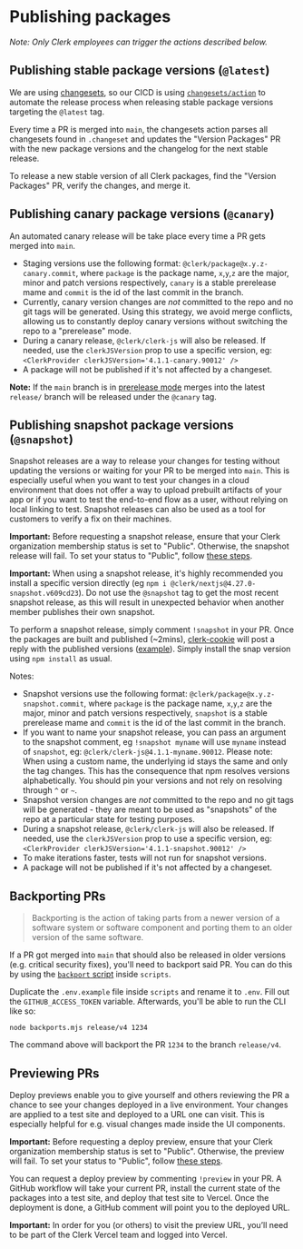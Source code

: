 # Publishing packages

_Note: Only Clerk employees can trigger the actions described below._

## Publishing stable package versions (`@latest`)

We are using [changesets](https://github.com/changesets/changesets), so our CICD is using [`changesets/action`](https://github.com/changesets/action) to automate the release process when releasing stable package versions targeting the `@latest` tag.

Every time a PR is merged into `main`, the changesets action parses all changesets found in `.changeset` and updates the "Version Packages" PR with the new package versions and the changelog for the next stable release.

To release a new stable version of all Clerk packages, find the "Version Packages" PR, verify the changes, and merge it.

## Publishing canary package versions (`@canary`)

An automated canary release will be take place every time a PR gets merged into `main`.

- Staging versions use the following format: `@clerk/package@x.y.z-canary.commit`, where `package` is the package name, `x`,`y`,`z` are the major, minor and patch versions respectively, `canary` is a stable prerelease mame and `commit` is the id of the last commit in the branch.
- Currently, canary version changes are _not_ committed to the repo and no git tags will be generated. Using this strategy, we avoid merge conflicts, allowing us to constantly deploy canary versions without switching the repo to a "prerelease" mode.
- During a canary release, `@clerk/clerk-js` will also be released. If needed, use the `clerkJSVersion` prop to use a specific version, eg: `<ClerkProvider clerkJSVersion='4.1.1-canary.90012' />`
- A package will not be published if it's not affected by a changeset.

**Note:** If the `main` branch is in [prerelease mode](https://github.com/changesets/changesets/blob/main/docs/prereleases.md) merges into the latest `release/` branch will be released under the `@canary` tag.

## Publishing snapshot package versions (`@snapshot`)

Snapshot releases are a way to release your changes for testing without updating the versions or waiting for your PR to be merged into `main`. This is especially useful when you want to test your changes in a cloud environment that does not offer a way to upload prebuilt artifacts of your app or if you want to test the end-to-end flow as a user, without relying on local linking to test. Snapshot releases can also be used as a tool for customers to verify a fix on their machines.

**Important:** Before requesting a snapshot release, ensure that your Clerk organization membership status is set to "Public". Otherwise, the snapshot release will fail. To set your status to "Public", follow [these steps](https://docs.github.com/en/account-and-profile/setting-up-and-managing-your-personal-account-on-github/managing-your-membership-in-organizations/publicizing-or-hiding-organization-membership).

**Important:** When using a snapshot release, it's highly recommended you install a specific version directly (eg `npm i @clerk/nextjs@4.27.0-snapshot.v609cd23`). Do not use the `@snapshot` tag to get the most recent snapshot release, as this will result in unexpected behavior when another member publishes their own snapshot.

To perform a snapshot release, simply comment `!snapshot` in your PR. Once the packages are built and published (~2mins), [clerk-cookie](https://github.com/clerk-cookie) will post a reply with the published versions ([example](https://github.com/clerk/javascript/pull/1329#issuecomment-1586970784)). Simply install the snap version using `npm install` as usual.

Notes:

- Snapshot versions use the following format: `@clerk/package@x.y.z-snapshot.commit`, where `package` is the package name, `x`,`y`,`z` are the major, minor and patch versions respectively, `snapshot` is a stable prerelease mame and `commit` is the id of the last commit in the branch.
- If you want to name your snapshot release, you can pass an argument to the snapshot comment, eg `!snapshot myname` will use `myname` instead of `snapshot`, eg: `@clerk/clerk-js@4.1.1-myname.90012`. Please note: When using a custom name, the underlying id stays the same and only the tag changes. This has the consequence that npm resolves versions alphabetically. You should pin your versions and not rely on resolving through `^` or `~`.
- Snapshot version changes are _not_ committed to the repo and no git tags will be generated - they are meant to be used as "snapshots" of the repo at a particular state for testing purposes.
- During a snapshot release, `@clerk/clerk-js` will also be released. If needed, use the `clerkJSVersion` prop to use a specific version, eg: `<ClerkProvider clerkJSVersion='4.1.1-snapshot.90012' />`
- To make iterations faster, tests will not run for snapshot versions.
- A package will not be published if it's not affected by a changeset.

## Backporting PRs

> Backporting is the action of taking parts from a newer version of a software system or software component and porting them to an older version of the same software.

If a PR got merged into `main` that should also be released in older versions (e.g. critical security fixes), you'll need to backport said PR. You can do this by using the [`backport` script](https://github.com/clerk/javascript/blob/main/scripts/backport.mjs) inside `scripts`.

Duplicate the `.env.example` file inside `scripts` and rename it to `.env`. Fill out the `GITHUB_ACCESS_TOKEN` variable. Afterwards, you'll be able to run the CLI like so:

```shell
node backports.mjs release/v4 1234
```

The command above will backport the PR `1234` to the branch `release/v4`.

## Previewing PRs

Deploy previews enable you to give yourself and others reviewing the PR a chance to see your changes deployed in a live environment. Your changes are applied to a test site and deployed to a URL one can visit. This is especially helpful for e.g. visual changes made inside the UI components.

**Important:** Before requesting a deploy preview, ensure that your Clerk organization membership status is set to "Public". Otherwise, the preview will fail. To set your status to "Public", follow [these steps](https://docs.github.com/en/account-and-profile/setting-up-and-managing-your-personal-account-on-github/managing-your-membership-in-organizations/publicizing-or-hiding-organization-membership).

You can request a deploy preview by commenting `!preview` in your PR. A GitHub workflow will take your current PR, install the current state of the packages into a test site, and deploy that test site to Vercel. Once the deployment is done, a GitHub comment will point you to the deployed URL.

**Important:** In order for you (or others) to visit the preview URL, you’ll need to be part of the Clerk Vercel team and logged into Vercel.
